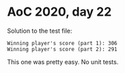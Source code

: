 # AoC 2020, day 22

Solution to the test file:

```
Winning player's score (part 1): 306
Winning player's score (part 2): 291
```

This one was pretty easy. No unit tests.